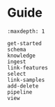 # Guide

```{toctree}
:maxdepth: 1

get-started
schema
knowledge
ingest
link-features
select
link-samples
add-delete
pipeline
view
```
